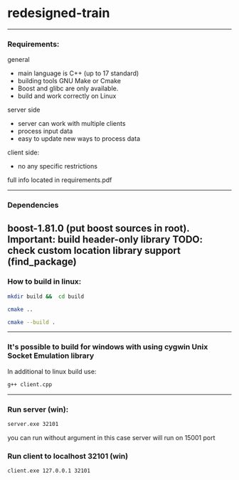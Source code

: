 # redesigned-train
---
### Requirements:

general
* main language is C++ (up to 17 standard)
* building tools GNU Make or Cmake
* Boost and glibc are only available.
* build and work correctly on Linux

server side
* server can work with multiple clients
* process input data 
* easy to update new ways to process data

client side:
* no any specific restrictions

full info located in requirements.pdf


---

### Dependencies
boost-1.81.0 (put boost sources in root). Important: build header-only library
TODO: check custom location library support (find_package)
---

### How to build in linux:
```bash 
mkdir build &&  cd build
```
```bash 
cmake ..
```
```bash 
cmake --build .
```
---

### It's possible to build for windows with using cygwin Unix Socket Emulation library
In additional to linux build use:
```bash 
g++ client.cpp
```
---
### Run server (win):
```bash 
server.exe 32101
```
you can run without argument in this case server will run on 15001 port
### Run client to localhost 32101 (win)
```bash 
client.exe 127.0.0.1 32101
```

